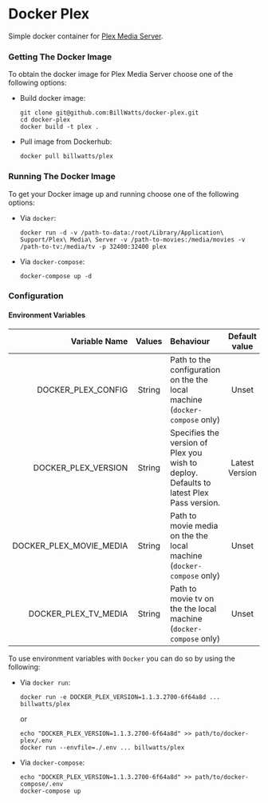 # Docker Plex
Simple docker container for [Plex Media Server](http://plex.tv).


### Getting The Docker Image

To obtain the docker image for Plex Media Server choose one of the following options:

- Build docker image:

  ```
  git clone git@github.com:BillWatts/docker-plex.git
  cd docker-plex
  docker build -t plex .
  ```

- Pull image from Dockerhub:

  ```
  docker pull billwatts/plex
  ```

### Running The Docker Image

To get your Docker image up and running choose one of the following options:

- Via `docker`:
   ```
   docker run -d -v /path-to-data:/root/Library/Application\ Support/Plex\ Media\ Server -v /path-to-movies:/media/movies -v /path-to-tv:/media/tv -p 32400:32400 plex
   ```

- Via `docker-compose`:
  ```
  docker-compose up -d
  ```

### Configuration

#### Environment Variables
| Variable Name            | Values                 | Behaviour                                                                            | Default value   |
| ----------------------:  | :--------------------: | :----------------------------------------------------------------------------------- | :-------------: |
|    DOCKER_PLEX_CONFIG    |  String     | Path to the configuration on the the local machine (`docker-compose` only)                      | Unset           |
|    DOCKER_PLEX_VERSION   |  String     | Specifies the version of Plex you wish to deploy. Defaults to latest Plex Pass version.         | Latest Version  |
| DOCKER_PLEX_MOVIE_MEDIA  |  String     | Path to movie media on the the local machine (`docker-compose` only)                            | Unset           |
|   DOCKER_PLEX_TV_MEDIA   |  String     | Path to movie tv on the the local machine (`docker-compose` only)                               | Unset           |

To use environment variables with `Docker` you can do so by using the following:

- Via `docker run`:
  ```
  docker run -e DOCKER_PLEX_VERSION=1.1.3.2700-6f64a8d ... billwatts/plex
  ```

  or

  ```
  echo "DOCKER_PLEX_VERSION=1.1.3.2700-6f64a8d" >> path/to/docker-plex/.env
  docker run --envfile=./.env ... billwatts/plex
  ```

- Via `docker-compose`:
  ```
  echo "DOCKER_PLEX_VERSION=1.1.3.2700-6f64a8d" >> path/to/docker-compose/.env
  docker-compose up
  ```
